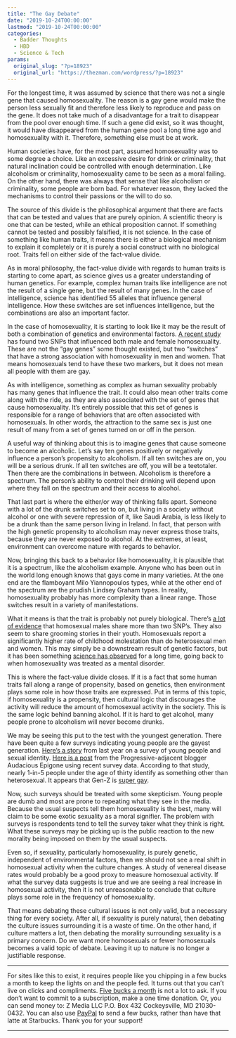 ```yaml
---
title: "The Gay Debate"
date: "2019-10-24T00:00:00"
lastmod: "2019-10-24T00:00:00"
categories:
  - Badder Thoughts
  - HBD
  - Science & Tech
params:
  original_slug: "?p=18923"
  original_url: "https://thezman.com/wordpress/?p=18923"
---
```


For the longest time, it was assumed by science that there was not a
single gene that caused homosexuality. The reason is a gay gene would
make the person less sexually fit and therefore less likely to reproduce
and pass on the gene. It does not take much of a disadvantage for a
trait to disappear from the pool over enough time. If such a gene did
exist, so it was thought, it would have disappeared from the human gene
pool a long time ago and homosexuality with it. Therefore, something
else must be at work.

Human societies have, for the most part, assumed homosexuality was to
some degree a choice. Like an excessive desire for drink or criminality,
that natural inclination could be controlled with enough determination.
Like alcoholism or criminality, homosexuality came to be seen as a moral
failing. On the other hand, there was always that sense that like
alcoholism or criminality, some people are born bad. For whatever
reason, they lacked the mechanisms to control their passions or the will
to do so.

The source of this divide is the philosophical argument that there are
facts that can be tested and values that are purely opinion. A
scientific theory is one that can be tested, while an ethical
proposition cannot. If something cannot be tested and possibly
falsified, it is not science. In the case of something like human
traits, it means there is either a biological mechanism to explain it
completely or it is purely a social construct with no biological root.
Traits fell on either side of the fact-value divide.

As in moral philosophy, the fact-value divide with regards to human
traits is starting to come apart, as science gives us a greater
understanding of human genetics. For example, complex human traits like
intelligence are not the result of a single gene, but the result of many
genes. In the case of intelligence, science has identified 55 alleles
that influence general intelligence. How these switches are set
influences intelligence, but the combinations are also an important
factor.

In the case of homosexuality, it is starting to look like it may be the
result of both a combination of genetics and environmental factors.
<a href="https://westhunt.wordpress.com/2019/09/23/gay-genes/"
rel="noopener noreferrer" target="_blank">A recent study</a> has found
two SNPs that influenced both male and female homosexuality. These are
not the “gay genes” some thought existed, but two “switches” that have a
strong association with homosexuality in men and women. That means
homosexuals tend to have these two markers, but it does not mean all
people with them are gay.

As with intelligence, something as complex as human sexuality probably
has many genes that influence the trait. It could also mean other traits
come along with the ride, as they are also associated with the set of
genes that cause homosexuality. It’s entirely possible that this set of
genes is responsible for a range of behaviors that are often associated
with homosexuals. In other words, the attraction to the same sex is just
one result of many from a set of genes turned on or off in the person.

A useful way of thinking about this is to imagine genes that cause
someone to become an alcoholic. Let’s say ten genes positively or
negatively influence a person’s propensity to alcoholism. If all ten
switches are on, you will be a serious drunk. If all ten switches are
off, you will be a teetotaler. Then there are the combinations in
between. Alcoholism is therefore a spectrum. The person’s ability to
control their drinking will depend upon where they fall on the spectrum
and their access to alcohol.

That last part is where the either/or way of thinking falls apart.
Someone with a lot of the drunk switches set to on, but living in a
society without alcohol or one with severe repression of it, like Saudi
Arabia, is less likely to be a drunk than the same person living in
Ireland. In fact, that person with the high genetic propensity to
alcoholism may never express those traits, because they are never
exposed to alcohol. At the extremes, at least, environment can overcome
nature with regards to behavior.

Now, bringing this back to a behavior like homosexuality, it is
plausible that it is a spectrum, like the alcoholism example. Anyone who
has been out in the world long enough knows that gays come in many
varieties. At the one end are the flamboyant Milo Yiannopoulos types,
while at the other end of the spectrum are the prudish Lindsey Graham
types. In reality, homosexuality probably has more complexity than a
linear range. Those switches result in a variety of manifestations.

What it means is that the trait is probably not purely biological.
There’s
<a href="https://link.springer.com/article/10.1023/A:1010243318426"
rel="noopener noreferrer" target="_blank">a lot of evidence</a> that
homosexual males share more than two SNP’s. They also seem to share
grooming stories in their youth. Homosexuals report a significantly
higher rate of childhood molestation than do heterosexual men and women.
This may simply be a downstream result of genetic factors, but it has
been something <a
href="https://www.fathersforlife.org/dale/childhood_of_homosexual_men_2.htm"
rel="noopener noreferrer" target="_blank">science has observed</a> for a
long time, going back to when homosexuality was treated as a mental
disorder.

This is where the fact-value divide closes. If it is a fact that some
human traits fall along a range of propensity, based on genetics, then
environment plays some role in how those traits are expressed. Put in
terms of this topic, if homosexuality is a propensity, then cultural
logic that discourages the activity will reduce the amount of homosexual
activity in the society. This is the same logic behind banning alcohol.
If it is hard to get alcohol, many people prone to alcoholism will never
become drunks.

We may be seeing this put to the test with the youngest generation.
There have been quite a few surveys indicating young people are the
gayest generation. <a
href="https://www.telegraph.co.uk/news/2018/07/05/two-thirds-generation-z-identify-exclusively-heterosexual/"
rel="noopener noreferrer" target="_blank">Here’s a story</a> from last
year on a survey of young people and sexual identity.
<a href="http://www.unz.com/anepigone/alt-youth/"
rel="noopener noreferrer" target="_blank">Here is a post</a> from the
Progressive-adjacent blogger Audacious Epigone using recent survey data.
According to that study, nearly 1-in-5 people under the age of thirty
identify as something other than heterosexual. It appears that Gen-Z is
[super
gay](https://s17-us2.startpage.com/cgi-bin/serveimage?url=http%3A%2F%2Fliverampup.com%2Fuploads%2Fcelebrity%2Fcharlie-kirk.jpg&sp=f0f115f3e4df22c450078a40981ee7a1&anticache=148147).

Now, such surveys should be treated with some skepticism. Young people
are dumb and most are prone to repeating what they see in the media.
Because the usual suspects tell them homosexuality is the best, many
will claim to be some exotic sexuality as a moral signifier. The problem
with surveys is respondents tend to tell the survey taker what they
think is right. What these surveys may be picking up is the public
reaction to the new morality being imposed on them by the usual
suspects.

Even so, if sexuality, particularly homosexuality, is purely genetic,
independent of environmental factors, then we should not see a real
shift in homosexual activity when the culture changes. A study of
venereal disease rates would probably be a good proxy to measure
homosexual activity. If what the survey data suggests is true and we are
seeing a real increase in homosexual activity, then it is not
unreasonable to conclude that culture plays some role in the frequency
of homosexuality.

That means debating these cultural issues is not only valid, but a
necessary thing for every society. After all, if sexuality is purely
natural, then debating the culture issues surrounding it is a waste of
time. On the other hand, if culture matters a lot, then debating the
morality surrounding sexuality is a primary concern. Do we want more
homosexuals or fewer homosexuals becomes a valid topic of debate.
Leaving it up to nature is no longer a justifiable response.

------------------------------------------------------------------------

For sites like this to exist, it requires people like you chipping in a
few bucks a month to keep the lights on and the people fed. It turns out
that you can’t live on clicks and compliments.
<a href="https://www.subscribestar.com/the-z-blog"
rel="noopener noreferrer" target="_blank">Five bucks a month</a> is not
a lot to ask. If you don’t want to commit to a subscription, make a one
time donation. Or, you can send money to: Z Media LLC P.O. Box 432
Cockeysville, MD 21030-0432. You can also use <a
href="https://www.paypal.com/cgi-bin/webscr?cmd=_s-xclick&amp;hosted_button_id=UDAS2Q8JYA6CN&amp;source=url"
rel="noopener noreferrer" target="_blank">PayPal</a> to send a few
bucks, rather than have that latte at Starbucks. Thank you for your
support!

------------------------------------------------------------------------

